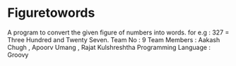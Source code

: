 # Figuretowords
A program to convert the given figure of numbers into words.
for e.g : 327 = Three Hundred and Twenty Seven.
Team No : 9
Team Members : Aakash Chugh , Apoorv Umang , Rajat Kulshreshtha
Programming Language : Groovy
